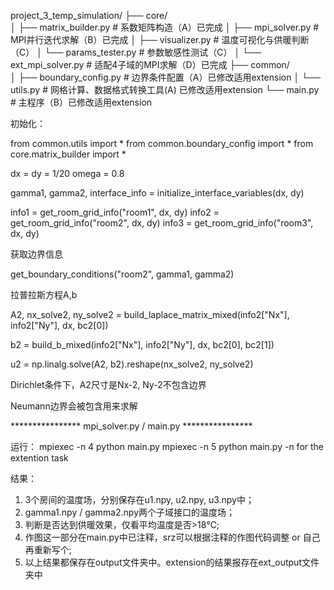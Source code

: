 project_3_temp_simulation/
├── core/                  
│   ├── matrix_builder.py  # 系数矩阵构造（A）已完成
│   ├── mpi_solver.py      # MPI并行迭代求解（B）已完成
│   ├── visualizer.py      # 温度可视化与供暖判断（C）
│   └── params_tester.py   # 参数敏感性测试（C）
│   └── ext_mpi_solver.py  # 适配4子域的MPI求解（D）已完成
├── common/                
│   ├── boundary_config.py # 边界条件配置（A）已修改适用extension
│   └── utils.py           # 网格计算、数据格式转换工具(A) 已修改适用extension
└── main.py                # 主程序（B）已修改适用extension

初始化：

from common.utils import *
from common.boundary_config import *
from core.matrix_builder import *

dx = dy = 1/20
omega = 0.8

gamma1, gamma2, interface_info = initialize_interface_variables(dx, dy)

info1 = get_room_grid_info("room1", dx, dy)
info2 = get_room_grid_info("room2", dx, dy)
info3 = get_room_grid_info("room3", dx, dy)

获取边界信息

get_boundary_conditions("room2", gamma1, gamma2)

拉普拉斯方程A,b

A2, nx_solve2, ny_solve2 = build_laplace_matrix_mixed(info2["Nx"], info2["Ny"], dx, bc2[0])

b2 = build_b_mixed(info2["Nx"], info2["Ny"], dx, bc2[0], bc2[1])

u2 = np.linalg.solve(A2, b2).reshape(nx_solve2, ny_solve2)


Dirichlet条件下，A2尺寸是Nx-2, Ny-2不包含边界

Neumann边界会被包含用来求解


**************** mpi_solver.py / main.py ****************

运行： 
    mpiexec -n 4 python main.py
    mpiexec -n 5 python main.py -n for the extention task

结果： 
1. 3个房间的温度场，分别保存在u1.npy, u2.npy, u3.npy中；
2. gamma1.npy / gamma2.npy两个子域接口的温度场；
3. 判断是否达到供暖效果，仅看平均温度是否>18℃;
4. 作图这一部分在main.py中已注释，srz可以根据注释的作图代码调整 or 自己再重新写个;
5. 以上结果都保存在output文件夹中。extension的结果报存在ext_output文件夹中
